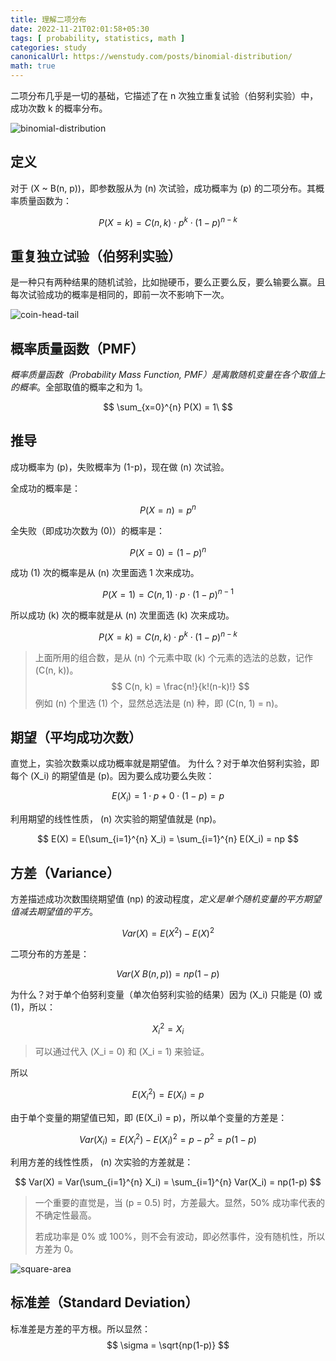 ```yaml
---
title: 理解二项分布
date: 2022-11-21T02:01:58+05:30
tags: [ probability, statistics, math ]
categories: study
canonicalUrl: https://wenstudy.com/posts/binomial-distribution/
math: true
---
```


二项分布几乎是一切的基础，它描述了在 n 次独立重复试验（伯努利实验）中，成功次数 k 的概率分布。
<!-- more -->

![binomial-distribution](/images/binomial-distribution/graph.png "binomial-distribution")

## 定义
对于 \(X ~ B(n, p)\)，即参数服从为 \(n\) 次试验，成功概率为 \(p\) 的二项分布。其概率质量函数为：

$$
P(X=k) = C(n, k) \cdot p^k \cdot (1-p)^{n-k}
$$

## 重复独立试验（伯努利实验）

是一种只有两种结果的随机试验，比如抛硬币，要么正要么反，要么输要么赢。且每次试验成功的概率是相同的，即前一次不影响下一次。

![coin-head-tail](/images/binomial-distribution/coin-head-tail.png "coin-head-tail")

## 概率质量函数（PMF）

_概率质量函数（Probability Mass Function, PMF）是离散随机变量在各个取值上的概率_。全部取值的概率之和为 1。

$$
\sum_{x=0}^{n} P(X) = 1\
$$

## 推导
成功概率为 \(p\)，失败概率为 \(1-p\)，现在做 \(n\) 次试验。

全成功的概率是：

$$
P(X=n) = p^n
$$

全失败（即成功次数为 \(0\)）的概率是：

$$
P(X=0) = (1-p)^n
$$

成功 \(1\) 次的概率是从 \(n\) 次里面选 1 次来成功。

$$
P(X=1) = C(n, 1) \cdot p \cdot (1-p)^{n-1}
$$

所以成功 \(k\) 次的概率就是从 \(n\) 次里面选 \(k\) 次来成功。

$$
P(X=k) = C(n, k) \cdot p^k \cdot (1-p)^{n-k}
$$

> 上面所用的组合数，是从 \(n\) 个元素中取 \(k\) 个元素的选法的总数，记作 \(C(n, k)\)。
$$
C(n, k) = \frac{n!}{k!(n-k)!}
$$
例如 \(n\) 个里选 \(1\) 个，显然总选法是 \(n\) 种，即 \(C(n, 1) = n\)。

## 期望（平均成功次数）

直觉上，实验次数乘以成功概率就是期望值。 为什么？对于单次伯努利实验，即每个 \(X_i\) 的期望值是 \(p\)。因为要么成功要么失败：

$$
E(X_i) = 1 \cdot p + 0 \cdot (1-p) = p
$$

利用期望的线性性质， \(n\) 次实验的期望值就是 \(np\)。

$$
E(X) = E(\sum_{i=1}^{n} X_i) = \sum_{i=1}^{n} E(X_i) = np
$$

## 方差（Variance）

方差描述成功次数围绕期望值 \(np\) 的波动程度，_定义是单个随机变量的平方期望值减去期望值的平方_。

$$
Var(X) = E(X^2) - E(X)^2
$$

二项分布的方差是：

$$
Var(X ~ B(n, p)) = np(1-p)
$$

为什么？对于单个伯努利变量（单次伯努利实验的结果）因为 \(X_i\) 只能是 \(0\) 或 \(1\)，所以：

$$
X_i^2 = X_i
$$

> 可以通过代入 \(X_i = 0\) 和 \(X_i = 1\) 来验证。

所以

$$
E(X_i^2) = E(X_i) = p
$$

由于单个变量的期望值已知，即 \(E(X_i) = p\)，所以单个变量的方差是：

$$
Var(X_i) = E(X_i^2) - E(X_i)^2 = p - p^2 = p(1-p)
$$

利用方差的线性性质， \(n\) 次实验的方差就是：

$$
Var(X) = Var(\sum_{i=1}^{n} X_i) = \sum_{i=1}^{n} Var(X_i) = np(1-p)
$$

> 一个重要的直觉是，当 \(p = 0.5\) 时，方差最大。显然，50% 成功率代表的不确定性最高。
> 
> 若成功率是 0% 或 100%，则不会有波动，即必然事件，没有随机性，所以方差为 0。

![square-area](/images/binomial-distribution/square-area.png "square-area")

## 标准差（Standard Deviation）

标准差是方差的平方根。所以显然：
$$
\sigma = \sqrt{np(1-p)}
$$
